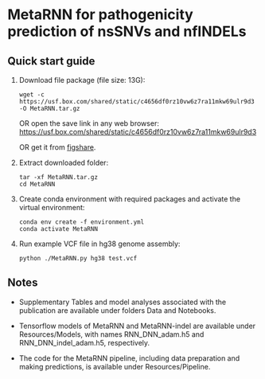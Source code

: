 # MetaRNN for pathogenicity prediction of nsSNVs and nfINDELs

## Quick start guide
1. Download file package (file size: 13G):
    ```
    wget -c https://usf.box.com/shared/static/c4656df0rz10vw6z7ra11mkw69ulr9d3 -O MetaRNN.tar.gz 
    ```
    OR open the save link in any web browser: https://usf.box.com/shared/static/c4656df0rz10vw6z7ra11mkw69ulr9d3
    
    OR get it from [figshare](https://figshare.com/articles/software/MetaRNN_Differentiating_Rare_Pathogenic_and_Rare_Benign_Missense_SNVs_and_InDels_Using_Deep_Learning/19742503).
  
2. Extract downloaded folder:
    ```
    tar -xf MetaRNN.tar.gz
    cd MetaRNN
    ```
  
3. Create conda environment with required packages and activate the virtual environment:
    ```
    conda env create -f environment.yml
    conda activate MetaRNN
    ```
5. Run example VCF file in hg38 genome assembly:
    ```
    python ./MetaRNN.py hg38 test.vcf
    ```

## Notes

- Supplementary Tables and model analyses associated with the publication are available under folders Data and Notebooks.

- Tensorflow models of MetaRNN and MetaRNN-indel are available under Resources/Models, with names RNN_DNN_adam.h5 and RNN_DNN_indel_adam.h5, respectively.

- The code for the MetaRNN pipeline, including data preparation and making predictions, is available under Resources/Pipeline.


